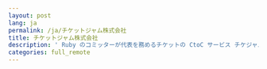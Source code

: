 ```yaml
---
layout: post
lang: ja
permalink: /ja/チケットジャム株式会社
title: チケットジャム株式会社
description: ' Ruby のコミッターが代表を務めるチケットの CtoC サービス チケジャムを運営している会社です。 (募集中) '
categories: full_remote
---
```

